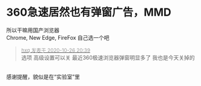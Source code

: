 # 360急速居然也有弹窗广告，MMD


所以干嘛用国产浏览器<br />
Chrome, New Edge, FireFox 自己选一个吧<img id="aimg_IR6U5" onclick="zoom(this, this.src, 0, 0, 0)" class="zoom" src="https://cdn.jsdelivr.net/gh/hishis/forum-master/public/images/patch.gif" onmouseover="img_onmouseoverfunc(this)" onload="thumbImg(this)" border="0" alt="" />

<div class="quote"><blockquote><font size="2"><a href="https://www.hostloc.com/forum.php?mod=redirect&amp;goto=findpost&amp;pid=9355862&amp;ptid=758659" target="_blank"><font color="#999999">hxq 发表于 2020-10-26 20:39</font></a></font><br />
选项 高级设置可以关 最近360极速浏览器弹窗明显多了 我也是今天关掉的</blockquote></div><br />
感谢提醒，貌似是在“实验室”里

